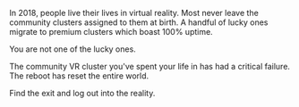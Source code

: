 In 2018, people live their lives in virtual reality.
Most never leave the community clusters assigned
to them at birth. A handful of lucky ones migrate
to premium clusters which boast 100% uptime.

You are not one of the lucky ones.

The community VR cluster you've spent your life in
has had a critical failure. The reboot has reset
the entire world.

Find the exit and log out into the reality.